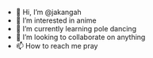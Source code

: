 - 👋 Hi, I’m @jakangah
- 👀 I’m interested in anime
- 🌱 I’m currently learning pole dancing
- 💞️ I’m looking to collaborate on anything
- 📫 How to reach me pray

<!---
jakangah/jakangah is a ✨ special ✨ repository because its `README.md` (this file) appears on your GitHub profile.
You can click the Preview link to take a look at your changes.
--->
